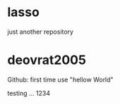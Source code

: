# lasso
just another repository

# deovrat2005
Github: first time use "hellow World"



testing ... 1234
